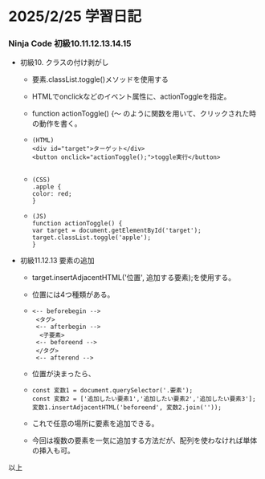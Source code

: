 # 2025/2/25 学習日記  
### Ninja Code 初級10.11.12.13.14.15 
- 初級10. クラスの付け剥がし
    - 要素.classList.toggle()メソッドを使用する
    - HTMLでonclickなどのイベント属性に、actionToggleを指定。
    - function actionToggle() {〜 のように関数を用いて、クリックされた時の動作を書く。
  
    - ```
      (HTML)
      <div id="target">ターゲット</div>
      <button onclick="actionToggle();">toggle実行</button>
  
      
    - ```
      (CSS)
      .apple {
      color: red;
      }

    - ```
      (JS)
      function actionToggle() {  
      var target = document.getElementById('target');  
      target.classList.toggle('apple');  
      }
  
- 初級11.12.13 要素の追加
    - target.insertAdjacentHTML('位置', 追加する要素);を使用する。
    - 位置には4つ種類がある。
    - ```
      <-- beforebegin -->  
       <タグ>  
       <-- afterbegin -->  
        <子要素>   
       <-- beforeend -->  
       </タグ>  
       <-- afterend -->
    - 位置が決まったら、
         
    - ```
      const 変数1 = document.querySelector('.要素');
      const 変数2 = ['追加したい要素1','追加したい要素2','追加したい要素3'];
      変数1.insertAdjacentHTML('beforeend', 変数2.join(''));
    - これで任意の場所に要素を追加できる。
    - 今回は複数の要素を一気に追加する方法だが、配列を使わなければ単体の挿入も可。
  

  
以上

